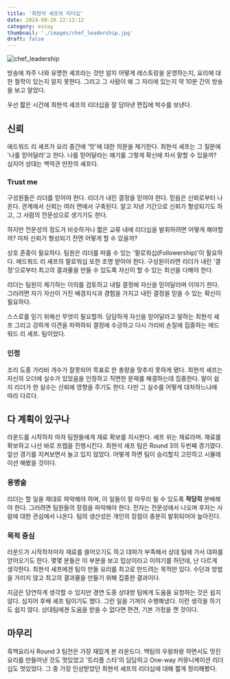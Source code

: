 ```yaml
---
title: '최현석 셰프의 리더십'
date: 2024-09-26 22:12:12
category: essay
thumbnail: './images/chef_leadership.jpg'
draft: false
---
```


![chef_leadership]('./images/chef_leadership.jpg')

방송에 자주 나와 유명한 셰프라는 것만 알지 어떻게 레스토랑을 운영하는지, 요리에 대한 철학이 있는지 알지 못한다. 그리고 그 사람이 왜 그 자리에 있는지 약 10분 간의 방송을 보고 알았다.

우선 짧은 시간에 최현석 셰프의 리더십을 잘 담아낸 편집에 박수를 보낸다.

## 신뢰

에드워드 리 셰프가 요리 중간에 '맛'에 대한 의문을 제기한다. 최현석 셰프는 그 질문에 '나를 믿어달라'고 한다. 나를 믿어달라는 얘기를 그렇게 확신에 차서 말할 수 있을까? 심지어 상대는 백악관 만찬의 셰프다.

### Trust me

구성원들은 리더를 믿어야 한다. 리더가 내린 결정을 믿어야 한다. 믿음은 신뢰로부터 나온다. 관계에서 신뢰는 여러 면에서 구축된다. 알고 지낸 기간으로 신뢰가 형성되기도 하고, 그 사람의 전문성으로 생기기도 한다.

하지만 전문성의 정도가 비슷하거나 짧은 교류 내에 리더십을 발휘하려면 어떻게 해야할까? 미처 신뢰가 형성되기 전엔 어떻게 할 수 있을까?

상호 존중이 필요하다. 팀원은 리더를 따를 수 있는 '팔로워십(Followership)'이 필요하다. 에드워드 리 셰프의 팔로워십 또한 조명 받아야 한다. 구성원이라면 리더가 내린 '결정'으로부터 최고의 결과물을 만들 수 있도록 자신이 할 수 있는 최선을 다해야 한다.

리더는 팀원이 제기하는 이의를 검토하고 내릴 결정에 자신을 믿어달라며 이야기 한다. 그러려면 자기 자신이 가진 배경지식과 경험을 가지고 내린 결정을 믿을 수 있는 확신이 필요하다.

스스로를 믿기 위해선 무엇이 필요할까. 담담하게 자신을 믿어달라고 말하는 최현석 셰프 그리고 강하게 이견을 피력하되 결정에 수긍하고 다시 가리비 손질에 집중하는 에드워드 리 셰프. 팀이었다.

### 인정

조리 도중 가리비 개수가 잘못되어 목표로 한 총량을 맞추지 못하게 됐다. 최현석 셰프는 자신의 오더에 실수가 있었음을 인정하고 직면한 문제를 해결하는데 집중한다. 말이 쉽지 리더가 한 실수는 신뢰에 영향을 주기도 한다. 다만 그 실수를 어떻게 대처하느냐에 따라 다르다.

## 다 계획이 있구나

라운드를 시작하자 마자 팀원들에게 재료 확보를 지시한다. 셰프 위는 재료라며. 재료를 확보하고 나선 바로 프렙을 진행시킨다. 최현석 셰프 팀은 Round 3의 두번째 경기였다. 앞선 경기를 지켜보면서 놀고 있지 않았다. 어떻게 하면 팀이 승리할지 고민하고 시뮬레이션 해봤을 것이다.

### 용병술
리더는 할 일을 제대로 파악해야 하며, 이 일들이 잘 마무리 될 수 있도록 **적당히** 분배해야 한다. 그러려면 팀원들의 장점을 파악해야 한다. 전자는 전문성에서 나오며 후자는 사람에 대한 관심에서 나온다. 팀의 생산성은 개인의 장점이 충분히 발휘되어야 높아진다.

### 목적 중심
라운드가 시작하자마자 재료를 쓸어오기도 하고 대파가 부족해서 상대 팀에 가서 대파를 얻어오기도 한다. 몇몇 분들은 이 부분을 보고 밉상이라고 이야기를 하던데, 난 다르게 생각한다. 최현석 셰프에겐 팀이 만들 요리를 최고로 만드려는 목적만 있다. 수단과 방법을 가리지 않고 최고의 결과물을 만들기 위해 집중한 결과이다.

지금은 당연하게 생각할 수 있지만 경연 도중 상대방 팀에게 도움을 요청하는 것은 쉽지 않다. 심지어 후배 셰프 팀이기도 했다. 그런 일을 기꺼이 수행해냈다. 이런 생각을 하기도 쉽지 않다. 상대팀에겐 도움을 받을 수 없다면 편견, 기본 가정을 깬 것이다. 

## 마무리

흑백요리사 Round 3 팀전은 가장 재밌게 본 라운드다. 백팀의 우왕좌왕 하면서도 멋진 요리를 만들어낸 것도 멋있었고 '트리플 스타'의 담담하고 One-way 커뮤니케이션 리더십도 멋있었다. 그 중 가장 인상받았던 최현석 셰프의 리더십에 대해 짧게 정리해봤다.
